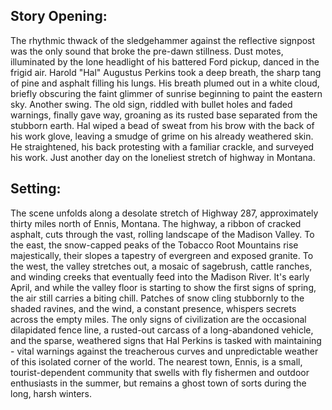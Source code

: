 ## Story Opening:

The rhythmic thwack of the sledgehammer against the reflective signpost was the only sound that broke the pre-dawn stillness. Dust motes, illuminated by the lone headlight of his battered Ford pickup, danced in the frigid air. Harold "Hal" Augustus Perkins took a deep breath, the sharp tang of pine and asphalt filling his lungs. His breath plumed out in a white cloud, briefly obscuring the faint glimmer of sunrise beginning to paint the eastern sky. Another swing. The old sign, riddled with bullet holes and faded warnings, finally gave way, groaning as its rusted base separated from the stubborn earth. Hal wiped a bead of sweat from his brow with the back of his work glove, leaving a smudge of grime on his already weathered skin. He straightened, his back protesting with a familiar crackle, and surveyed his work. Just another day on the loneliest stretch of highway in Montana.

## Setting:

The scene unfolds along a desolate stretch of Highway 287, approximately thirty miles north of Ennis, Montana. The highway, a ribbon of cracked asphalt, cuts through the vast, rolling landscape of the Madison Valley. To the east, the snow-capped peaks of the Tobacco Root Mountains rise majestically, their slopes a tapestry of evergreen and exposed granite. To the west, the valley stretches out, a mosaic of sagebrush, cattle ranches, and winding creeks that eventually feed into the Madison River. It's early April, and while the valley floor is starting to show the first signs of spring, the air still carries a biting chill. Patches of snow cling stubbornly to the shaded ravines, and the wind, a constant presence, whispers secrets across the empty miles. The only signs of civilization are the occasional dilapidated fence line, a rusted-out carcass of a long-abandoned vehicle, and the sparse, weathered signs that Hal Perkins is tasked with maintaining - vital warnings against the treacherous curves and unpredictable weather of this isolated corner of the world. The nearest town, Ennis, is a small, tourist-dependent community that swells with fly fishermen and outdoor enthusiasts in the summer, but remains a ghost town of sorts during the long, harsh winters.
